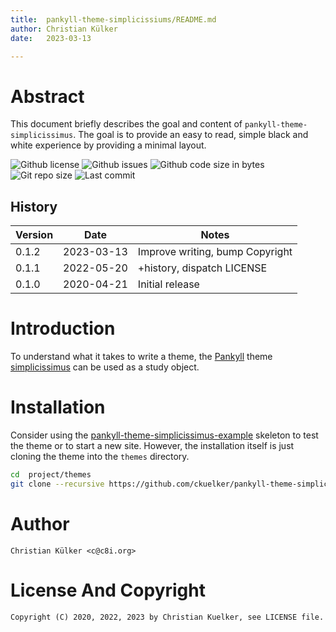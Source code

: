 ```yaml
---
title:  pankyll-theme-simplicissiums/README.md
author: Christian Külker
date:   2023-03-13

---
```


# Abstract

This document briefly describes the goal and content of
`pankyll-theme-simplicissimus`. The goal is to provide an easy to read, simple
black and white experience by providing a minimal layout.

![Github license](https://img.shields.io/github/license/ckuelker/pankyll-theme-simplicissimus.svg)
![Github issues](https://img.shields.io/github/issues/ckuelker/pankyll-theme-simplicissimus.svg?style=popout-square)
![Github code size in bytes](https://img.shields.io/github/languages/code-size/ckuelker/pankyll-theme-simplicissimus.svg)
![Git repo size](https://img.shields.io/github/repo-size/ckuelker/pankyll-theme-simplicissimus.svg)
![Last commit](https://img.shields.io/github/last-commit/ckuelker/pankyll-theme-simplicissimus.svg)

## History

| Version | Date       | Notes                                                |
| ------- | ---------- | ---------------------------------------------------- |
| 0.1.2   | 2023-03-13 | Improve writing, bump Copyright                      |
| 0.1.1   | 2022-05-20 | +history, dispatch LICENSE                           |
| 0.1.0   | 2020-04-21 | Initial release                                      |

# Introduction

To understand what it takes to write a theme, the [Pankyll] theme
[simplicissimus] can be used as a study object.

# Installation

Consider using the [pankyll-theme-simplicissimus-example] skeleton to test the
theme or to start a new site. However, the installation itself is just cloning
the theme into the `themes` directory.

```bash
cd  project/themes
git clone --recursive https://github.com/ckuelker/pankyll-theme-simplicissimus.git
```

# Author

    Christian Külker <c@c8i.org>

# License And Copyright

    Copyright (C) 2020, 2022, 2023 by Christian Kuelker, see LICENSE file.

[Pankyll]: https://www.pankyll.org
[simplicissimus]: https://github.com/ckuelker/pankyll-theme-simplicissimus
[pankyll-theme-simplicissimus-example]: https://github.com/ckuelker/pankyll-theme-simplicissimus-example
